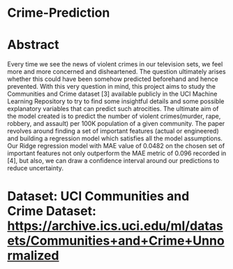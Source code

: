 # Crime-Prediction
# Abstract
Every time we see the news of violent crimes in our television sets, we feel more and more concerned and disheartened. The question ultimately arises whether this could have been somehow predicted beforehand and hence prevented. With this very question in mind, this project aims to study the Communities and Crime dataset [3] available publicly in the UCI Machine Learning Repository to try to find some insightful details and some possible explanatory variables that can predict such atrocities. The ultimate aim of the model created is to predict the number of violent crimes(murder, rape, robbery, and assault) per 100K population of a given community. The paper revolves around finding a set of important features (actual or engineered) and building a regression model which satisfies all the model assumptions. Our Ridge regression model with MAE value of 0.0482 on the chosen set of important features not only outperform the MAE metric of 0.096 recorded in [4], but also, we can draw a confidence interval around our predictions to reduce uncertainty.


# Dataset: UCI Communities and Crime Dataset: https://archive.ics.uci.edu/ml/datasets/Communities+and+Crime+Unnormalized


